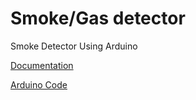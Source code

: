 # Smoke/Gas detector
Smoke Detector Using Arduino

 [Documentation](https://github.com/4BH1J337/Smoke-detector/blob/main/Documentation%20Smoke%20Detector.pdf)

[Arduino Code ](smoke_detector_code.ino)

